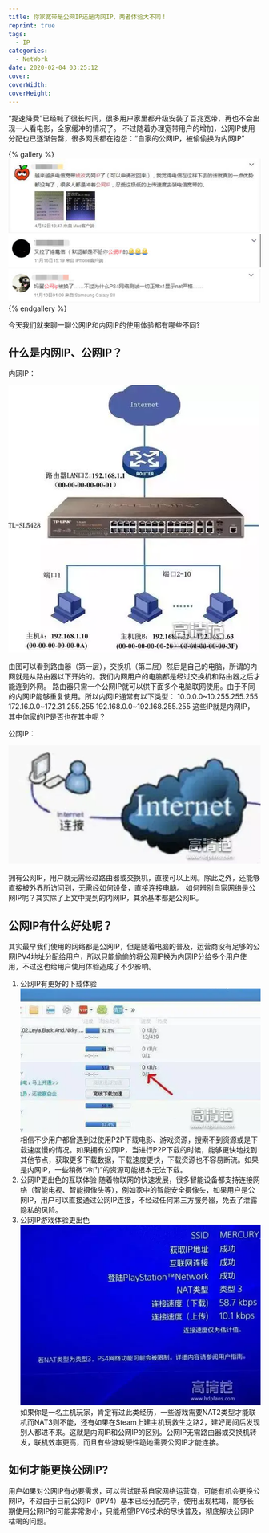 ```yaml
---
title: 你家宽带是公网IP还是内网IP，两者体验大不同！
reprint: true
tags:
  - IP
categories:
  - NetWork
date: 2020-02-04 03:25:12
cover:
coverWidth:
coverHeight:
---
```


“提速降费”已经喊了很长时间，很多用户家里都升级安装了百兆宽带，再也不会出现一人看电影，全家缓冲的情况了。 不过随着办理宽带用户的增加，公网IP使用分配也已逐渐告罄，很多网民都在抱怨：“自家的公网IP，被偷偷换为内网IP”

{% gallery %}
![](/images/a7809f045189a7e995f0e65360140e72.jpeg)
![](/images/00ba2e068804a5901a89db661734dccc.jpeg)
![](/images/5cb6d9d299659fecf3f39ac084588f1f.jpg)
{% endgallery %}

今天我们就来聊一聊公网IP和内网IP的使用体验都有哪些不同?

## 什么是内网IP、公网IP？

内网IP：

![](/images/9bc3758b2c77aa6a473d1106e47f4f51.webp)

由图可以看到路由器（第一层），交换机（第二层）然后是自己的电脑，所谓的内网就是从路由器以下开始的。我们内网用户的电脑都是经过交换机和路由器之后才能连到外网。 路由器只需一个公网IP就可以供下面多个电脑联网使用。由于不同的内网IP能够重复使用。所以内网IP通常有以下类型： 10.0.0.0~10.255.255.255 172.16.0.0~172.31.255.255 192.168.0.0~192.168.255.255 这些IP就是内网IP，其中你家的IP是否也在其中呢？

公网IP：

![](/images/ed6a65761a2713d0230ea1e2cfc04da3.webp)

拥有公网IP，用户就无需经过路由器或交换机，直接可以上网。除此之外，还能够直接被外界所访问到，无需经如何设备，直接连接电脑。 如何辨别自家网络是公网IP呢？其实除了上文中提到的内网IP，其余基本都是公网IP。

## 公网IP有什么好处呢？

其实最早我们使用的网络都是公网IP，但是随着电脑的普及，运营商没有足够的公网IPV4地址分配给用户，所以只能偷偷的将公网IP换为内网IP分给多个用户使用，不过这也给用户使用体验造成了不少影响。

1. 公网IP有更好的下载体验
![](/images/bb504d12b7bc2b28119e85c6546c1a12.webp)
相信不少用户都曾遇到过使用P2P下载电影、游戏资源，搜索不到资源或是下载速度慢的情况。如果拥有公网IP，当进行P2P下载的时候，能够更快地找到其他节点，获取更多下载数据，下载速度更快，下载资源也不容易断流。如果是内网IP，一些稍微“冷门”的资源可能根本无法下载。
2. 公网IP更出色的互联体验 随着物联网的快速发展，很多智能设备都支持连接网络（智能电视、智能摄像头等），例如家中的智能安全摄像头，如果用户是公网IP，用户可以直接通过公网IP连接，不经过任何第三方服务器，免去了泄露隐私的风险。
3. 公网IP游戏体验更出色
![](/images/3deb946218c2c0a61e62f1ecec930125.webp)
如果你是一名主机玩家，肯定有过此类经历，一些游戏需要NAT2类型才能联机而NAT3则不能，还有如果在Steam上建主机玩救生之路2，建好房间后发现别人都进不来。这就是内网IP和公网IP的区别。公网IP无需路由器或交换机转发，联机效率更高，而且有些游戏硬性跪地需要公网IP才能连接。

## 如何才能更换公网IP?

用户如果对公网IP有必要需求，可以尝试联系自家网络运营商，可能有机会更换公网IP，不过由于目前公网IP（IPV4）基本已经分配完毕，使用出现枯竭，能够长期使用公网IP的可能非常渺小，只能希望IPV6技术的尽快普及，彻底解决公网IP枯竭的问题。
